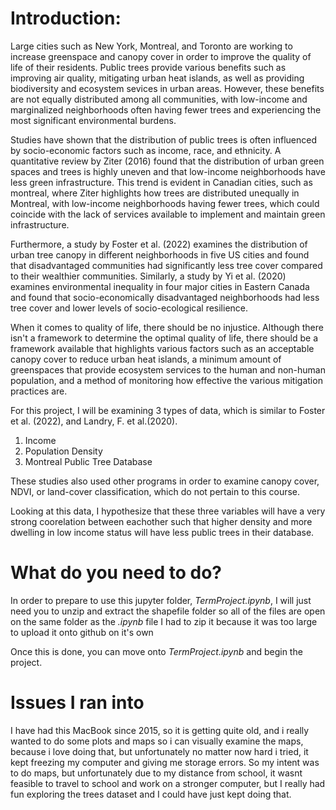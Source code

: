 # Introduction:

Large cities such as New York, Montreal, and Toronto are working to increase greenspace and canopy cover in order to improve the quality of life of their residents. Public trees provide various benefits such as improving air quality, mitigating urban heat islands, as well as providing biodiversity and ecosystem sevices in urban areas. However, these benefits are not equally distributed among all communities, with low-income and marginalized neighborhoods often having fewer trees and experiencing the most significant environmental burdens.

Studies have shown that the distribution of public trees is often influenced by socio-economic factors such as income, race, and ethnicity. A quantitative review by Ziter (2016) found that the distribution of urban green spaces and trees is highly uneven and that low-income neighborhoods have less green infrastructure. This trend is evident in Canadian cities, such as montreal, where Ziter highlights how trees are distributed unequally in Montreal, with low-income neighborhoods having fewer trees, which could coincide with the lack of services available to implement and maintain green infrastructure. 

Furthermore, a study by Foster et al. (2022) examines the distribution of urban tree canopy in different neighborhoods in five US cities and found that disadvantaged communities had significantly less tree cover compared to their wealthier communities. Similarly, a study by Yi et al. (2020) examines environmental inequality in four major cities in Eastern Canada and found that socio-economically disadvantaged neighborhoods had less tree cover and lower levels of socio-ecological resilience.

When it comes to quality of life, there should be no injustice. Although there isn't a framework to determine the optimal quality of life, there should be a framework available that highlights various factors such as an acceptable canopy cover to reduce urban heat islands, a minimum amount of greenspaces that provide ecosystem services to the human and non-human population, and a method of monitoring how effective the various mitigation practices are. 

For this project, I will be examining 3 types of data, which is similar to Foster et al. (2022), and Landry, F. et al.(2020). 
1. Income
2. Population Density
3. Montreal Public Tree Database

These studies also used other programs in order to examine canopy cover, NDVI, or land-cover classification, which do not pertain to this course. 

Looking at this data, I hypothesize that these three variables will have a very strong coorelation between eachother such that higher density and more dwelling in low income status will have less public trees in their database. 

# What do you need to do?

In order to prepare to use this jupyter folder, *TermProject.ipynb*, I will just need you to unzip and extract the shapefile folder so all of the files are open on the same folder as the *.ipynb* file
I had to zip it because it was too large to upload it onto github on it's own

Once this is done, you can move onto *TermProject.ipynb* and begin the project. 


# Issues I ran into

I have had this MacBook since 2015, so it is getting quite old, and i really wanted to do some plots and maps so i can visually examine the maps, because i love doing that, but unfortunately no matter now hard i tried, it kept freezing my computer and giving me storage errors. So my intent was to do maps, but unfortunately due to my distance from school, it wasnt feasible to travel to school and work on a stronger computer, but I really had fun exploring the trees dataset and I could have just kept doing that.  

